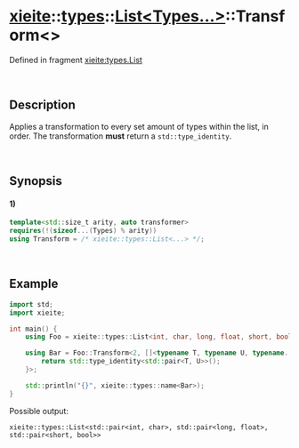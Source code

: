 # [xieite](../../../../../xieite.md)\:\:[types](../../../../../types.md)\:\:[List<Types...>](../../../list.md)\:\:Transform\<\>
Defined in fragment [xieite:types.List](../../../../../../src/types/list.cpp)

&nbsp;

## Description
Applies a transformation to every set amount of types within the list, in order. The transformation **must** return a `std::type_identity`.

&nbsp;

## Synopsis
#### 1)
```cpp
template<std::size_t arity, auto transformer>
requires(!(sizeof...(Types) % arity))
using Transform = /* xieite::types::List<...> */;
```

&nbsp;

## Example
```cpp
import std;
import xieite;

int main() {
    using Foo = xieite::types::List<int, char, long, float, short, bool>;

    using Bar = Foo::Transform<2, []<typename T, typename U, typename...> {
        return std::type_identity<std::pair<T, U>>();
    }>;

    std::println("{}", xieite::types::name<Bar>);
}
```
Possible output:
```
xieite::types::List<std::pair<int, char>, std::pair<long, float>, std::pair<short, bool>>
```
